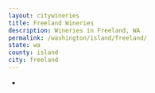 ```yaml
---
layout: citywineries
title: Freeland Wineries
description: Wineries in Freeland, WA
permalink: /washington/island/freeland/
state: wa
county: island
city: freeland
---
```

-
